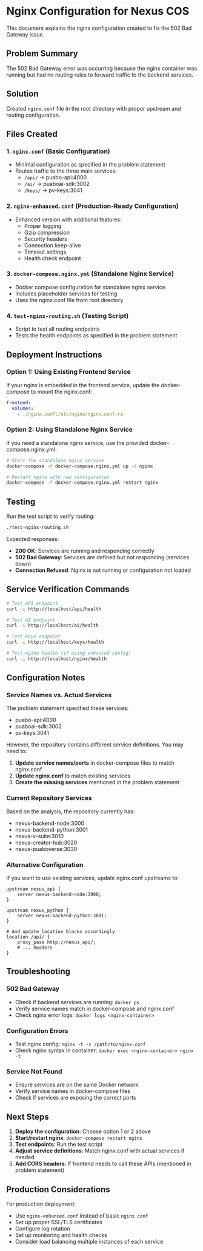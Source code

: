 # Nginx Configuration for Nexus COS

This document explains the nginx configuration created to fix the 502 Bad Gateway issue.

## Problem Summary

The 502 Bad Gateway error was occurring because the nginx container was running but had no routing rules to forward traffic to the backend services.

## Solution

Created `nginx.conf` file in the root directory with proper upstream and routing configuration.

## Files Created

### 1. `nginx.conf` (Basic Configuration)
- Minimal configuration as specified in the problem statement
- Routes traffic to the three main services:
  - `/api/` → puabo-api:4000
  - `/ai/` → puaboai-sdk:3002  
  - `/keys/` → pv-keys:3041

### 2. `nginx-enhanced.conf` (Production-Ready Configuration)
- Enhanced version with additional features:
  - Proper logging
  - Gzip compression
  - Security headers
  - Connection keep-alive
  - Timeout settings
  - Health check endpoint

### 3. `docker-compose.nginx.yml` (Standalone Nginx Service)
- Docker compose configuration for standalone nginx service
- Includes placeholder services for testing
- Uses the nginx.conf file from root directory

### 4. `test-nginx-routing.sh` (Testing Script)
- Script to test all routing endpoints
- Tests the health endpoints as specified in the problem statement

## Deployment Instructions

### Option 1: Using Existing Frontend Service
If your nginx is embedded in the frontend service, update the docker-compose to mount the nginx.conf:

```yaml
frontend:
  volumes:
    - ./nginx.conf:/etc/nginx/nginx.conf:ro
```

### Option 2: Using Standalone Nginx Service
If you need a standalone nginx service, use the provided docker-compose.nginx.yml:

```bash
# Start the standalone nginx service
docker-compose -f docker-compose.nginx.yml up -d nginx

# Restart nginx with new configuration
docker-compose -f docker-compose.nginx.yml restart nginx
```

## Testing

Run the test script to verify routing:

```bash
./test-nginx-routing.sh
```

Expected responses:
- **200 OK**: Services are running and responding correctly
- **502 Bad Gateway**: Services are defined but not responding (services down)
- **Connection Refused**: Nginx is not running or configuration not loaded

## Service Verification Commands

```bash
# Test API endpoint
curl -i http://localhost/api/health

# Test AI endpoint  
curl -i http://localhost/ai/health

# Test Keys endpoint
curl -i http://localhost/keys/health

# Test nginx health (if using enhanced config)
curl -i http://localhost/nginx/health
```

## Configuration Notes

### Service Names vs. Actual Services
The problem statement specified these services:
- puabo-api:4000
- puaboai-sdk:3002
- pv-keys:3041

However, the repository contains different service definitions. You may need to:

1. **Update service names/ports** in docker-compose files to match nginx.conf
2. **Update nginx.conf** to match existing services
3. **Create the missing services** mentioned in the problem statement

### Current Repository Services
Based on the analysis, the repository currently has:
- nexus-backend-node:3000
- nexus-backend-python:3001
- nexus-v-suite:3010
- nexus-creator-hub:3020
- nexus-puaboverse:3030

### Alternative Configuration
If you want to use existing services, update nginx.conf upstreams to:

```nginx
upstream nexus_api {
    server nexus-backend-node:3000;
}

upstream nexus_python {
    server nexus-backend-python:3001;
}

# And update location blocks accordingly
location /api/ {
    proxy_pass http://nexus_api/;
    # ... headers
}
```

## Troubleshooting

### 502 Bad Gateway
- Check if backend services are running: `docker ps`
- Verify service names match in docker-compose and nginx.conf
- Check nginx error logs: `docker logs <nginx-container>`

### Configuration Errors
- Test nginx config: `nginx -t -c /path/to/nginx.conf`
- Check nginx syntax in container: `docker exec <nginx-container> nginx -t`

### Service Not Found
- Ensure services are on the same Docker network
- Verify service names in docker-compose files
- Check if services are exposing the correct ports

## Next Steps

1. **Deploy the configuration**: Choose option 1 or 2 above
2. **Start/restart nginx**: `docker-compose restart nginx`
3. **Test endpoints**: Run the test script
4. **Adjust service definitions**: Match nginx.conf with actual services if needed
5. **Add CORS headers**: If frontend needs to call these APIs (mentioned in problem statement)

## Production Considerations

For production deployment:
- Use `nginx-enhanced.conf` instead of basic `nginx.conf`
- Set up proper SSL/TLS certificates
- Configure log rotation
- Set up monitoring and health checks
- Consider load balancing multiple instances of each service